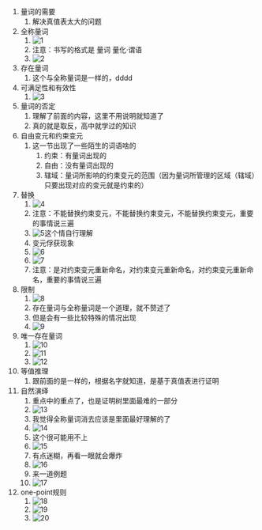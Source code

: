 1. 量词的需要
   1. 解决真值表太大的问题
2. 全称量词
   1. ![1](../src/img/discrete/第六章图片1.jpg)
   2. 注意：书写的格式是 量词 量化·谓语
   3. ![2](../src/img/discrete/第六章图片2.jpg)
3. 存在量词
   1. 这个与全称量词是一样的，dddd
4. 可满足性和有效性
   1. ![3](../src/img/discrete/第六章图片3.jpg)
5. 量词的否定
   1. 理解了前面的内容，这里不用说明就知道了
   2. 真的就是取反，高中就学过的知识
6. 自由变元和约束变元
   1. 这一节出现了一些陌生的词语啥的
      1. 约束：有量词出现的 
      2. 自由：没有量词出现的
      3. 辖域：量词所影响的约束变元的范围（因为量词所管理的区域（辖域）只要出现对应的变元就是约束的）
7. 替换
   1. ![4](../src/img/discrete/第六章图片4.jpg)
   2. 注意：不能替换约束变元，不能替换约束变元，不能替换约束变元，重要的事情说三遍
   3. ![5](../src/img/discrete/第六章图片5.jpg)这个情自行理解
   4. 变元俘获现象
   5. ![6](../src/img/discrete/第六章图片6.jpg)
   6. ![7](../src/img/discrete/第六章图片7.jpg)
   7. 注意：是对约束变元重新命名，对约束变元重新命名，对约束变元重新命名，重要的事情说三遍
8. 限制
   1. ![8](../src/img/discrete/第六章图片8.jpg)
   2. 存在量词与全称量词是一个道理，就不赘述了
   3. 但是会有一些比较特殊的情况出现
   4. ![9](../src/img/discrete/第六章图片9.jpg)
9.  唯一存在量词
    1.  ![10](../src/img/discrete/第六章图片10.jpg)
    2.  ![11](../src/img/discrete/第六章图片11.jpg)
    3.  ![12](../src/img/discrete/第六章图片12.jpg)
10. 等值推理
    1.  跟前面的是一样的，根据名字就知道，是基于真值表进行证明
11. 自然演绎
    1.  重点中的重点了，也是证明树里面最难的一部分
    2.  ![13](../src/img/discrete/第六章图片13.jpg)
    3.  我觉得全称量词消去应该是里面最好理解的了
    4.  ![14](../src/img/discrete/第六章图片14.jpg)
    5.  这个很可能用不上
    6.  ![15](../src/img/discrete/第六章图片15.jpg)
    7.  有点迷糊，再看一眼就会爆炸
    8.  ![16](../src/img/discrete/第六章图片16.jpg)
    9.  来一道例题
    10. ![17](../src/img/discrete/第六章图片17.jpg)
12. one-point规则
    1.  ![18](../src/img/discrete/第六章图片18.jpg)
    2.  ![19](../src/img/discrete/第六章图片19.jpg)
    3.  ![20](../src/img/discrete/第六章图片20.jpg)